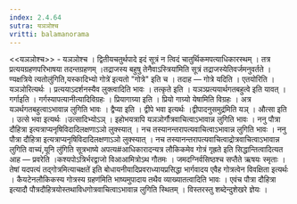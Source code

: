 ```yaml
---
index: 2.4.64
sutra: यञञोश्च
vritti: balamanorama
---
```


<<यञञोश्च>> - यञञोश्च । द्वितीयचतुर्थपादे इदं सूत्रं न त्विदं चातुर्थिकमपत्याधिकारस्थम् । तत्र प्रत्ययग्रहणपरिभाषया तदन्तग्रहणम् ।तद्राजस्य बहुषु तेनैवाऽस्त्रिया॑मिति सूत्रं तद्राजस्येतिवर्जमनुवर्तते ।ण्यक्षत्रिये त्यतोलु॑गिति,यस्कादिभ्यो गोत्रे॑ इत्यतो "गोत्रे" इति च । तदाह — गोत्रे यदिति । एतयोरिति । यञञोरित्यर्थः । प्रत्ययाऽदर्शनस्यैव लुक्त्वादिति भावः । तत्कृते इति । यञञ्प्रत्ययार्थगतबहुत्वे इति यावत् । गर्गाइति । गर्गस्यापत्यानीत्यादिविग्रहः । प्रियागाग्र्या इति । प्रियो गाग्र्यो येषामिति विग्रहः । अत्र यञर्थगतबहुत्वाऽभावान्न लुगिति भावः । द्वैप्या इति । द्वीपे भवा इत्यर्थः ।द्वीपादनुसमुद्र॑मिति यञ् । औत्सा इति । उत्से भवा इत्यर्थः ।उत्सादिभ्योऽञ् । इहोभयत्रापि यञञोर्गौत्रवाचित्वाऽभावान्न लुगिति भावः । ननु पौत्रा दौहित्रा इत्यत्राप्यनृषिविदादिलक्षणाऽञो लुक्स्यात् । नच तस्यानन्तरापत्यवाचित्वाऽभावान्न लुगिति भावः । ननु पौत्रा दौहित्रा इत्यत्राप्यनृषिविदादिलक्षणाऽञो लुक्स्यात् । नच तस्यानन्तरापत्यवाचित्वाद्रोत्रवाचित्वाऽभावान्न लुगिति वाच्यं,यूनि लु॑गिति सूत्रभाष्ये अपत्य#आधिकारादन्यत्र लौकिकमेव गोत्रं गृह्रते इति सिद्धान्तित्वादित्यत आह — प्रवरेति ।कश्यपोऽत्रिर्भरद्वाजो विआआमित्रोऽथ गौतमः । जमदग्निर्वसिष्ठश्च सप्तैते ऋषयः स्मृताः ।तेषां यदपत्यं तद्गोत्रमित्याचक्षते॑ इति बोधायनीयादिप्रवराध्यायप्रसिद्धा भार्गवादय एवैह गोत्रत्वेन विवक्षिता इत्यर्थः । कैयटेनलौकिकस्य गोत्रस्य ग्रहण॑मिति भाष्यमुपादाय तथैव व्याख्यातत्वादिति भावः । एवंच पौत्रा दौहित्रा इत्यादौ पौत्रदौहित्रयोस्तथाविधगोत्रवाचित्वाऽभावान्न लुगिति स्थितम् । विस्तरस्तु शब्देन्दुशेखरे ज्ञेयः ।